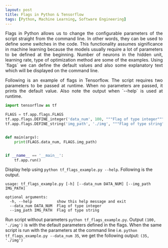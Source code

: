 ```yaml
---
layout: post
title: Flags in Python & Tensorflow
tags: [Python, Machine Learning, Software Engineering]
---
```

<p align="justify">
Flags in Python allows us to change the configurable parameters of the script straight from the command line. In other words, they can be used to define some switches in the code. This functionality assumes significance in machine learning because the models usually require a lot of parameters to be defined at the beginning. Number of neurons in the hidden unit, learning rate, type of optimization method are some of the examples. Using `flags` we can define the default values and also some explanatory text which will be displayed on the command line.  
</p>

<p align="justify">
Following is an example of flags in Tensorflow. The script requires two parameters to be passed at runtime. When no parameters are passed, it prints the default value. Also note the output when `--help` is used at runtime.  
</p>

```python
import tensorflow as tf

FLAGS = tf.app.flags.FLAGS
tf.app.flags.DEFINE_integer('data_num', 100, """Flag of type integer""")
tf.app.flags.DEFINE_string('img_path', './img', """Flag of type string""")


def main(argv):
    print(FLAGS.data_num, FLAGS.img_path)


if __name__ == '__main__':
    tf.app.run()
```

Display help using `python tf_flags_example.py --help`. Following is the output.
```
usage: tf_flags_example.py [-h] [--data_num DATA_NUM] [--img_path IMG_PATH]

optional arguments:
  -h, --help           show this help message and exit
  --data_num DATA_NUM  Flag of type integer
  --img_path IMG_PATH  Flag of type string
```

Run script without parameters `python tf_flags_example.py`. Output `(100, './img')` is with the default parameters defined in the flags. When the same script is run with the parameters at the command line i.e. `python tf_flags_example.py --data_num 35`, we get the following output: `(35, './img')`





